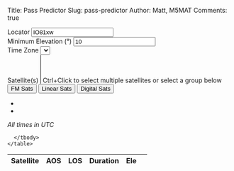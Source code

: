 Title: Pass Predictor
Slug: pass-predictor
Author: Matt, M5MAT
Comments: true


<script src="https://cdn.plot.ly/plotly-latest.min.js"></script>

<div class="form-row">
  <div class="col">
    <label for="locator">Locator</label>
    <input type="text" class="form-control" id="locator" onChange="updatePrediction()" value="IO81xw" />
  </div>
  <div class="col">
    <label for="ele">Minimum Elevation (&deg;)</label>
    <input type="text" class="form-control" id="ele" onChange="updatePrediction()" value="10" />
  </div>
  <div class="col">
    <label for="tz">Time Zone</label>
    <select class="form-control" id="tz" onChange="updatePrediction()">
    </select>
  </div>
</div>

<div class="form-group">
  <label for="sat">Satellite(s)</label>
  <select class="form-control" id="sat" onChange="updatePrediction()" multiple>
  </select>
  <span class="font-weight-light">Ctrl+Click to select multiple satellites or select a group below</span>
</div>
<div class="form-group">
  <button class="btn" onclick="selectSats(fmSats)">FM Sats</button>
  <button class="btn" onclick="selectSats(linearSats)">Linear Sats</button>
  <button class="btn" onclick="selectSats(digitalSats)">Digital Sats</button>
</div>

<ul class="nav nav-tabs justify-content-end" id="myTab" role="tablist">
  <li class="nav-item">
    <a class="nav-link active" id="list-tab" data-toggle="tab" href="#list" role="tab" aria-controls="list" aria-selected="true"><i class="fas fa-list"></i></a>
  </li>
  <li class="nav-item">
    <a class="nav-link" id="timetable-tab" data-toggle="tab" href="#timetable" role="tab" aria-controls="timetable" aria-selected="false"><i class="fas fa-th"></i></a>
  </li>
</ul>

<div class="tab-content" id="myTabContent">
  <div class="tab-pane fade show active" id="list" role="tabpanel" aria-labelledby="list-tab">
    <i>All times in <span id="timezone-indicator">UTC</span></i>
    <table id="pass-table" class="table">
      <thead>
        <tr>
          <th>Satellite</th>
          <th>AOS</th>
          <th>LOS</th>
          <th>Duration</th>
          <th>Ele</th>
          <th></th>
        </tr>
      </thead>
      <tbody>

      </tbody>
    </table>
  </div>
  <div class="tab-pane fade" id="timetable" role="tabpanel" aria-labelledby="timetable-tab">
    <div class="timetable"></div>
  </div>
</div>

<div class="modal" id="modal" tabindex="-1" role="dialog">
  <div class="modal-dialog" role="document">
    <div class="modal-content">
      <div class="modal-body">
        <div id="polar-plot" style="width: 100%;"></div>
      </div>
    </div>
  </div>
</div>

<script src="/media/node_modules/jspredict/satellite.js"></script>
<script src="/media/node_modules/jspredict/jspredict.js"></script>
<script src="/media/node_modules/moment/moment.js"></script>
<script src="/media/node_modules/moment-timezone/builds/moment-timezone-with-data-10-year-range.min.js"></script>
<script src="/media/js/HamGridSquare.js"></script>
<script src="/media/js/FileSaver.min.js"></script>
<script src="/media/js/Blob.js"></script>
<script src="/media/js/ics.js"></script>
<script src="/media/js/timetable.js"></script>
<script src="https://cdn.jsdelivr.net/npm/js-cookie@beta/dist/js.cookie.min.js"></script>

<script>
  var timeDisplayFormat = "ddd, HH:mm:ss";

  if(typeof Cookies.get('locator') !== "undefined") {
    $('#locator').val(Cookies.get('locator'));
  }

  if(typeof Cookies.get('minElevation') !== "undefined") {
    $('#ele').val(Cookies.get('minElevation'));
  }

  // Load TZ names
  $.each(moment.tz.names(), function(index, name) {
      var selected = "";
      if (name == Cookies.get('tz') || ( typeof Cookies.get('tz') === "undefined" && name == moment.tz.guess() ) ) {
        selected = " selected";
      }
      $('#tz').append("<option value=\"" + name + "\" " + selected + ">" + name + "</option>")
  });


  // Set the QTH
  var qth = [HamGridSquare.toLatLon($('#locator').val())[0], HamGridSquare.toLatLon($('#locator').val())[1], 1];

  // Set up satellite groups
  var fmSats = ["SAUDISAT 1C (SO-50)", "FOX-1D (AO-92)", "RADFXSAT (FOX-1B)", "DUCHIFAT-3"];
  var linearSats = ["NAYIF-1 (EO-88)", "OSCAR 7 (AO-7)", "JAS-2 (FO-29)", "FUNCUBE-1 (AO-73)", "XW-2A", "XW-2B", "XW-2F", "NUSAT-1 (FRESCO)", "JY1SAT (JO-97)"];
  var digitalSats = ["PCSAT (NO-44)", "LAPAN-A2", "BRICSAT2 (NO-103)", "PSAT2 (NO-104)", "ISS (ZARYA)"];

  // Load TLEs
  var tle = {};
  var sat_names = [];

  // Initialise the timetable view
  var timetable = new Timetable();
  timetable.setScope(0, 23); // optional, only whole hours between 0 and 23

  $.get("/media/tle/amateur.txt", function(txt) {
    var lines = txt.split("\n");

    for (var i = 0, len = lines.length; i < len; i=i+3) {
      sat_names.push(lines[i].trim());
      tle[lines[i].trim()] = [lines[i+1], lines[i+2]];
    }

    sat_names.sort();

    $.each(sat_names, function(index, value) {
      $('#sat').append("<option value=\"" + value + "\">" + value + "</option>")
    });

    console.log(tle);
  }).done(function() {
    updatePrediction();
  });

  function updatePrediction() {
    var locator = $('#locator').val();
    var minElevation = $('#ele').val();
    var tz = $('#tz').children("option:selected").val();

    Cookies.set('locator', locator);
    Cookies.set('minElevation', minElevation);
    Cookies.set('tz', tz);

    $('#timezone-indicator').html(tz);

    qth = [HamGridSquare.toLatLon(locator)[0], HamGridSquare.toLatLon(locator)[1], 1];

    // Clear out any old data
    $("#pass-table > tbody tr").remove();
    var allPasses = [];
    timetable.locations = [];
    timetable.events = [];

    $.each($('#sat').children("option:selected"), function(index, element) {
      var sat = element.value;
      console.log("Processing " + sat);

      timetable.addLocations([sat]);

      var sat_tle = sat + "\n" + tle[sat][0] + "\n" + tle[sat][1];

      var passes = jspredict.transits(sat_tle, qth, moment(), moment().add(1, 'days'), minElevation, 10);

      $.each(passes, function(index, pass) {
        pass.satellite = sat;
        pass.aos = jspredict.observe(sat_tle, qth, pass.start);
        pass.los = jspredict.observe(sat_tle, qth, pass.end);
        allPasses.push(pass);
        console.log(pass);
        timetable.addEvent(
          null,
          sat,
          new Date(pass.start),
          new Date(pass.end)
        );
        console.log(timetable);
      });
    });

    allPasses.sort(compare);

    console.log(allPasses);

    $.each(allPasses, function(index, element) {
      var calTitle = element.satellite;
      var calDescription = "AZ: " + element.aos.azimuth.toFixed(0) + "&deg; -> " + element.los.azimuth.toFixed(0) + "&deg;, EL: " + element.maxElevation.toFixed(1) + "&deg;";
      var calStart = moment.utc(element.start).format();
      var calEnd = moment.utc(element.end).format();

      $('#pass-table > tbody:last-child').append(
        "<tr><td>" + element.satellite + "</td>" +
        "<td>" + moment.utc(element.start).tz(tz).format(timeDisplayFormat) + "<p class=\"font-weight-light\">AZ: " + element.aos.azimuth.toFixed(0) + "&deg;</p></td>" +
        "<td>" + moment.utc(element.end).tz(tz).format(timeDisplayFormat) + "<p class=\"font-weight-light\">AZ: " + element.los.azimuth.toFixed(0) + "&deg;</p></td>" +
        "<td>" + (element.duration/60000).toFixed(0) + " mins</td>" +
        "<td>" + element.maxElevation.toFixed(1) + "&deg;</td>" +
        "<td><a href='javascript:downloadIcal(\"" + calTitle + "\", \"" + calDescription + "\", \"" + locator + "\", \"" + calStart + "\", \"" + calEnd + "\")'><i class='far fa-calendar-plus'></i></a>&nbsp;" +
        "<a href='javascript:polarPlot([[" + element.aos.azimuth + ",0,\"AOS\"],[" + element.apexAzimuth + "," + element.maxElevation + ",\"TCA\"],[" + element.los.azimuth + ",0,\"LOS\"]])'><i class='fas fa-globe'></i></a>" +
        "</td>" +
        "</tr>")
    });

    // Render the timetable
    var renderer = new Timetable.Renderer(timetable);
    renderer.draw('.timetable'); // any css selector
  }

  function selectSats(satArr) {
    // Unselect all previously selected elements
    $('#sat').children("option:selected").removeAttr('selected');

    // Select all elements in satArr
    $.each(satArr, function(index, element) {
      $('#sat option[value=\'' + element + '\']').attr('selected', true);
    });

    // Update the prediction table
    updatePrediction();
  }

  function downloadIcal(subject, description, location, begin, end) {
    console.log("Generating ics");
    var cal = ics();
    cal.addEvent(subject, description, location, begin, end);
    console.log(cal);
    cal.download(subject + "-" + begin);
  }

  function compare( a, b ) {
    if ( a.start < b.start ){
      return -1;
    }
    if ( a.start > b.start ){
      return 1;
    }
    return 0;
  }

  function polarPlot(plotData) {
    var data = [
      {
        type: "scatterpolar",
        mode: "lines+text",
        r: [],
        theta: [],
        text: [],
        textposition: [],
        textfont: {
          size: 20
        },
        line: {
          color: "#ff66ab"
        },
        marker: {
          color: "#8090c7",
          symbol: "square",
          size: 8
        },
        subplot: "polar"
      }
    ];

    $.each(plotData, function(index, element) {
        data[0].text.push(element[2]);
        data[0].r.push(element[1]);
        data[0].theta.push(element[0]);
        if ( element[0] < 90 ) {
          data[0].textposition.push("top right");
        } else if (element[0] < 180) {
          data[0].textposition.push("bottom right");
        } else if (element[0] < 270) {
          data[0].textposition.push("bottom left");
        } else {
          data[0].textposition.push("top left");
        }
    });

    var layout = {
      showlegend: false,
      height: 600,
      polar: {
        domain: {
          x: [0,0],
          y: [0,0]
        },
        radialaxis: {
          visible: false,
          rangemode: "tozero",
          range: [90, 0]
        },
        angularaxis: {
          tickfont: {
            size: 16
          },
          direction: "clockwise"
        }
      }
    }

    $('#modal').modal('show');
    console.log(Plotly.newPlot('polar-plot', data, layout));

  }

</script>
